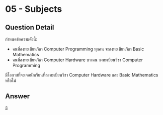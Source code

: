# 05 - Subjects
## Question Detail
กำหนดข้อความดังนี้:
- คนที่ลงทะเบียนวิชา Computer Programming ทุกคน จะลงทะเบียนวิชา Basic Mathematics 
- คนที่ลงทะเบียนวิชา Computer Hardware บางคน ลงทะเบียนวิชา Computer Programming

มีโอกาสที่จะเจอนักเรียนที่ลงทะเบียนวิชา Computer Hardware และ Basic Mathematics หรือไม่

## Answer
มี
